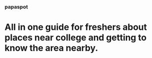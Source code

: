 ### papaspot
# All in one guide for freshers about places near college and getting to know the area nearby.
